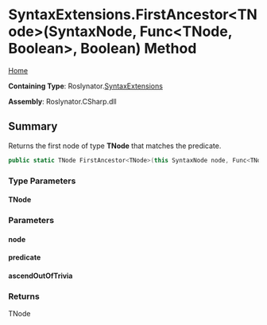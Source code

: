 <a name="_top"></a>

# SyntaxExtensions\.FirstAncestor\<TNode>\(SyntaxNode, Func\<TNode, Boolean>, Boolean\) Method

[Home](../../../README.md#_top)

**Containing Type**: Roslynator\.[SyntaxExtensions](../README.md#_top)

**Assembly**: Roslynator\.CSharp\.dll

## Summary

Returns the first node of type **TNode** that matches the predicate\.

```csharp
public static TNode FirstAncestor<TNode>(this SyntaxNode node, Func<TNode, bool> predicate = null, bool ascendOutOfTrivia = true) where TNode : Microsoft.CodeAnalysis.SyntaxNode
```

### Type Parameters

#### TNode

### Parameters

#### node

#### predicate

#### ascendOutOfTrivia

### Returns

TNode

